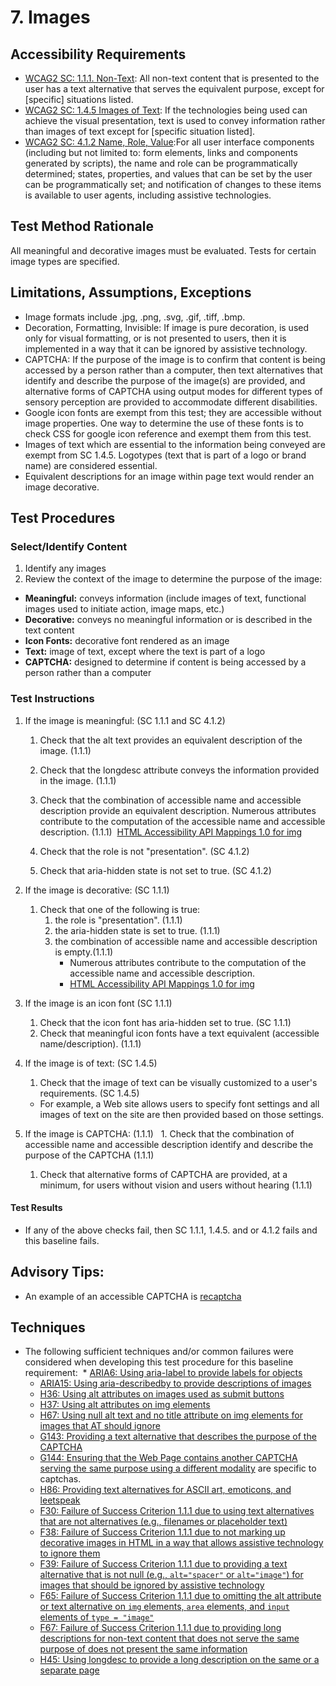 # 7. Images

## Accessibility Requirements
* [WCAG2 SC: 1.1.1. Non-Text](https://www.w3.org/TR/UNDERSTANDING-WCAG20/text-equiv-all.html):  All non-text content that is presented to the user has a text alternative that serves the equivalent purpose, except for [specific] situations listed. 
* [WCAG2 SC: 1.4.5 Images of Text](https://www.w3.org/TR/UNDERSTANDING-WCAG20/visual-audio-contrast-text-presentation.html):  If the technologies being used can achieve the visual presentation, text is used to convey information rather than images of text except for [specific situation listed].
* [WCAG2 SC: 4.1.2 Name, Role, Value](https://www.w3.org/TR/UNDERSTANDING-WCAG20/ensure-compat-rsv.html):For all user interface components (including but not limited to: form elements, links and components generated by scripts), the name and role can be programmatically determined; states, properties, and values that can be set by the user can be programmatically set; and notification of changes to these items is available to user agents, including assistive technologies. 

## Test Method Rationale
All meaningful and decorative images must be evaluated. Tests for certain image types are specified. 

## Limitations, Assumptions, Exceptions
  * Image formats include .jpg, .png, .svg, .gif, .tiff, .bmp.
  * Decoration, Formatting, Invisible: If image is pure decoration, is used only for visual formatting, or is not presented to users, then it is implemented in a way that it can be ignored by assistive technology.
 * CAPTCHA: If the purpose of the image is to confirm that content is being accessed by a person rather than a computer, then text alternatives that identify and describe the purpose of the image(s) are provided, and alternative forms of CAPTCHA using output modes for different types of sensory perception are provided to accommodate different disabilities.   
 * Google icon fonts are exempt from this test; they are accessible without image properties. One way to determine the use of these fonts is to check CSS for google icon reference and exempt them from this test.
 * Images of text which are essential to the information being conveyed are exempt from SC 1.4.5. Logotypes (text that is part of a logo or brand name) are considered essential.
 * Equivalent descriptions for an image within page text would render an image decorative.
 
## Test Procedures 
### Select/Identify Content
1. Identify any images
1. Review the context of the image to determine the purpose of the image:
  * **Meaningful:** conveys information (include images of text, functional images used to initiate action, image maps, etc.)
  * **Decorative:** conveys no meaningful information or is described in the text content 
  * **Icon Fonts:** decorative font rendered as an image
  * **Text:** image of text, except where the text is part of a logo
  * **CAPTCHA:** designed to determine if content is being accessed by a person rather than a computer

### Test Instructions 
1. If the image is meaningful: (SC 1.1.1 and SC 4.1.2) 
   1. Check that the alt text provides an equivalent description of the image. (1.1.1)
   1. Check that the longdesc attribute conveys the information provided in the image. (1.1.1)
   1. Check that the combination of accessible name and accessible description provide an equivalent description. Numerous attributes contribute to the computation of the accessible name and accessible description. (1.1.1) 
   [HTML Accessibility API Mappings 1.0 for img](https://www.w3.org/TR/2017/WD-html-aam-1.0-20171027/#img-element)
 
   1. Check that the role is not "presentation". (SC 4.1.2)
   1. Check that aria-hidden state is not set to true. (SC 4.1.2) 

1. If the image is decorative: (SC 1.1.1)
   1. Check that one of the following is true:
      1. the role is "presentation". (1.1.1)
      1. the aria-hidden state is set to true. (1.1.1)
      1. the combination of accessible name and accessible description is empty.(1.1.1) 
         * Numerous attributes contribute to the computation of the accessible name and accessible description. 
         * [HTML Accessibility API Mappings 1.0 for img](https://www.w3.org/TR/2017/WD-html-aam-1.0-20171027/#img-element)
  
1. If the image is an icon font (SC 1.1.1)
   1. Check that the icon font has aria-hidden set to true. (SC 1.1.1)
   1. Check that meaningful icon fonts have a text equivalent (accessible name/description). (1.1.1)

1. If the image is of text: (SC 1.4.5)
   1. Check that the image of text can be visually customized to a user's requirements. (SC 1.4.5)
   * For example, a Web site allows users to specify font settings and all images of text on the site are then provided based on those settings.

1. If the image is CAPTCHA: (1.1.1)
   1. Check that the combination of accessible name and accessible description identify and describe the purpose of the CAPTCHA (1.1.1) 
   1. Check that alternative forms of CAPTCHA are provided, at a minimum, for users without vision and users without hearing (1.1.1)

#### Test Results
* If any of the above checks fail, then SC 1.1.1, 1.4.5. and or 4.1.2 fails and this baseline fails.

## Advisory Tips:
* An example of an accessible CAPTCHA is [recaptcha](https://www.google.com/recaptcha/api2/demo?invisible=true)

## Techniques
* The following sufficient techniques and/or common failures were considered when developing this test procedure for this baseline requirement:
  * [ARIA6: Using aria-label to provide labels for objects](https://www.w3.org/TR/WCAG20-TECHS/ARIA6.html)
  * [ARIA15: Using aria-describedby to provide descriptions of images](https://www.w3.org/TR/WCAG20-TECHS/ARIA15.html)
  * [H36: Using alt attributes on images used as submit buttons](https://www.w3.org/TR/WCAG20-TECHS/H36.html)
  * [H37: Using alt attributes on img elements](https://www.w3.org/TR/WCAG20-TECHS/H37.html)
  * [H67: Using null alt text and no title attribute on img elements for images that AT should ignore](https://www.w3.org/TR/WCAG20-TECHS/H67.html)
  * [G143: Providing a text alternative that describes the purpose of the CAPTCHA](https://www.w3.org/TR/WCAG20-TECHS/G143.html)
  * [G144: Ensuring that the Web Page contains another CAPTCHA serving the same purpose using a different modality](https://www.w3.org/TR/WCAG20-TECHS/G144.html) are specific to captchas.
  * [H86: Providing text alternatives for ASCII art, emoticons, and leetspeak](https://www.w3.org/TR/WCAG20-TECHS/H86.html)
  * [F30: Failure of Success Criterion 1.1.1 due to using text alternatives that are not alternatives (e.g., filenames or placeholder text)](https://www.w3.org/TR/WCAG20-TECHS/F30.html)
  * [F38: Failure of Success Criterion 1.1.1 due to not marking up decorative images in HTML in a way that allows assistive technology to ignore them](https://www.w3.org/TR/WCAG20-TECHS/F38.html) 
  * [F39: Failure of Success Criterion 1.1.1 due to providing a text alternative that is not null (e.g., `alt="spacer"` or `alt="image"`) for images that should be ignored by assistive technology](https://www.w3.org/TR/WCAG20-TECHS/F39.html) 
  * [F65: Failure of Success Criterion 1.1.1 due to omitting the alt attribute or text alternative on `img` elements, `area` elements, and `input` elements of `type = "image"`](https://www.w3.org/TR/WCAG20-TECHS/F65.html) 
  * [F67: Failure of Success Criterion 1.1.1 due to providing long descriptions for non-text content that does not serve the same purpose of does not present the same information](https://www.w3.org/TR/WCAG20-TECHS/F67.html) 
  * [H45: Using longdesc to provide a long description on the same or a separate page](http://www.w3.org/TR/WCAG20-TECHS/H45.html)
  
